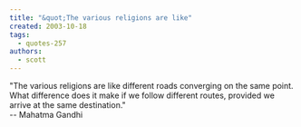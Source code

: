 ```yaml
---
title: "&quot;The various religions are like"
created: 2003-10-18
tags: 
  - quotes-257
authors: 
  - scott
---
```


"The various religions are like different roads converging on the same point. What difference does it make if we follow different routes, provided we arrive at the same destination."  
\-- Mahatma Gandhi
